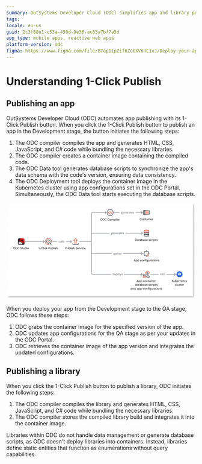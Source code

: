 ```yaml
---
summary: OutSystems Developer Cloud (ODC) simplifies app and library publishing with an automated 1-Click Publish feature.
tags:
locale: en-us
guid: 2c3f88e1-c53a-450d-9e36-ac83a7bf7a5d
app_type: mobile apps, reactive web apps
platform-version: odc
figma: https://www.figma.com/file/B7ap11pZif6ZobXV6HC1xJ/Deploy-your-apps?type=design&node-id=3436%3A10&mode=design&t=4YrXFNtkgIwzVp3T-1
---
```


# Understanding 1-Click Publish

## Publishing an app

OutSystems Developer Cloud (ODC) automates app publishing with its 1-Click Publish button. When you click the 1-Click Publish button to publish an app in the Development stage, the button initiates the following steps:

1. The ODC compiler compiles the app and generates HTML, CSS, JavaScript, and C# code while bundling the necessary libraries.
1. The ODC compiler creates a container image containing the compiled code.
1. The ODC Data tool generates database scripts to synchronize the app's data schema with the code's version, ensuring data consistency.
1. The ODC Deployment tool deploys the container image in the Kubernetes cluster using app configurations set in the ODC Portal. Simultaneously, the ODC Data tool starts executing the database scripts.

![Diagram illustrating the app publishing workflow after 1-Click Publish in ODC, showing steps from ODC Studio to Kubernetes deployment.](images/1-CP-ODC.png "App Publishing Workflow Diagram")

When you deploy your app from the Development stage to the QA stage, ODC follows these steps:

1. ODC grabs the container image for the specified version of the app.
1. ODC updates app configurations for the QA stage as per your updates in the ODC Portal. 
1. ODC retrieves the container image of the app version and integrates the updated configurations.

## Publishing a library

When you click the 1-Click Publish button to publish a library, ODC initiates the following steps:

1. The ODC compiler compiles the library and generates HTML, CSS, JavaScript, and C# code while bundling the necessary libraries.
1. The ODC compiler stores the compiled library build and integrates it into the container image.

Libraries within ODC do not handle data management or generate database scripts, as ODC doesn't deploy libraries into containers. Instead, libraries define static entities that function as enumerations without query capabilities.
 